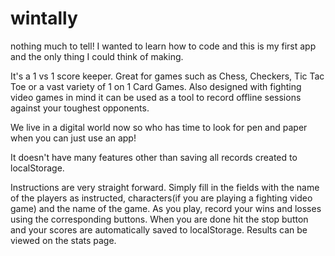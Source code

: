 # wintally

nothing much to tell!  I wanted to learn how to code and this is my first app and the only thing I could think of making.

It's a 1 vs 1 score keeper. Great for games such as Chess, Checkers, Tic Tac Toe or a vast variety of 1 on 1 Card Games.  Also designed with fighting video games in mind it can be used as a tool to record offline sessions against your toughest opponents.  

We live in a digital world now so who has time to look for pen and paper when you can just use an app! 

It doesn't have many features other than saving all records created to localStorage.

Instructions are very straight forward.  Simply fill in the fields with the name of the players as instructed, characters(if you are playing a fighting video game) and the name of the game.  As you play, record your wins and losses using the corresponding buttons.  When you are done hit the stop button and your scores are automatically saved to localStorage.  Results can be viewed on the stats page.
